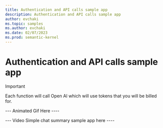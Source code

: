 ```yaml
---
title: Authentication and API calls sample app
description: Authentication and API calls sample app
author: evchaki
ms.topic: samples
ms.author: evchaki
ms.date: 02/07/2023
ms.prod: semantic-kernel
---
```

# Authentication and API calls sample app



> [!IMPORTANT]
> Each function will call Open AI which will use tokens that you will be billed for. 

--- Animated Gif Here ----

--- Video Simple chat summary sample app here ----
